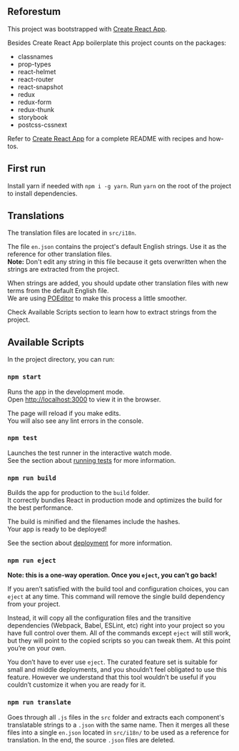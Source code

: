 ## Reforestum 

This project was bootstrapped with [Create React App](https://github.com/facebookincubator/create-react-app).

Besides Create React App boilerplate this project counts on the packages:

- classnames
- prop-types
- react-helmet
- react-router
- react-snapshot
- redux
- redux-form
- redux-thunk
- storybook
- postcss-cssnext

Refer to [Create React App](https://github.com/facebookincubator/create-react-app) for a complete README with recipes and how-tos.

## First run

Install yarn if needed with `npm i -g yarn`.
Run `yarn` on the root of the project to install dependencies.

## Translations

The translation files are located in `src/i18n`.

The file `en.json` contains the project's default English strings. Use it as the reference for other translation files.  
**Note:** Don't edit any string in this file because it gets overwritten when the strings are extracted from the project.

When strings are added, you should update other translation files with new terms from the default English file.  
We are using [POEditor](https://poeditor.com/) to make this process a little smoother.

Check Available Scripts section to learn how to extract strings from the project.

## Available Scripts

In the project directory, you can run:

### `npm start`

Runs the app in the development mode.<br>
Open [http://localhost:3000](http://localhost:3000) to view it in the browser.

The page will reload if you make edits.<br>
You will also see any lint errors in the console.

### `npm test`

Launches the test runner in the interactive watch mode.<br>
See the section about [running tests](#running-tests) for more information.

### `npm run build`

Builds the app for production to the `build` folder.<br>
It correctly bundles React in production mode and optimizes the build for the best performance.

The build is minified and the filenames include the hashes.<br>
Your app is ready to be deployed!

See the section about [deployment](#deployment) for more information.

### `npm run eject`

**Note: this is a one-way operation. Once you `eject`, you can’t go back!**

If you aren’t satisfied with the build tool and configuration choices, you can `eject` at any time. This command will remove the single build dependency from your project.

Instead, it will copy all the configuration files and the transitive dependencies (Webpack, Babel, ESLint, etc) right into your project so you have full control over them. All of the commands except `eject` will still work, but they will point to the copied scripts so you can tweak them. At this point you’re on your own.

You don’t have to ever use `eject`. The curated feature set is suitable for small and middle deployments, and you shouldn’t feel obligated to use this feature. However we understand that this tool wouldn’t be useful if you couldn’t customize it when you are ready for it.

### `npm run translate`

Goes through all `.js` files in the `src` folder and extracts each component's translatable strings to a `.json` with the same name. Then it merges all these files into a single `en.json` located in `src/i18n/` to be used as a reference for translation. In the end, the source `.json` files are deleted.
